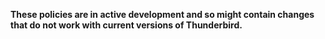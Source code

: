 **These policies are in active development and so might contain changes that do not work with current versions of Thunderbird.**
